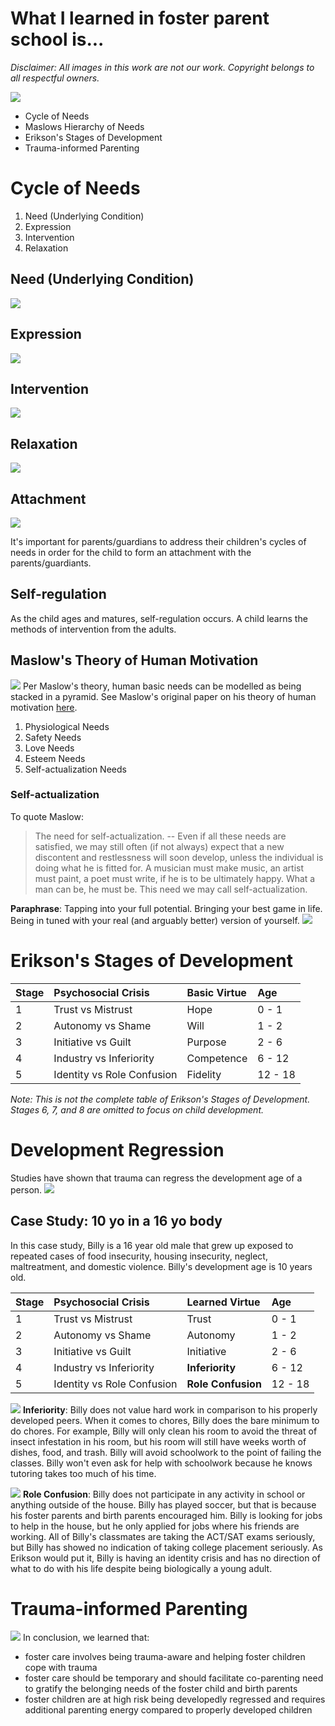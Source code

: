 # What I learned in foster parent school is...

*Disclaimer: All images in this work are not our work.  Copyright belongs to all respectful owners.*

![](./spongebob-whatilearned.jpeg)

- Cycle of Needs
- Maslows Hierarchy of Needs
- Erikson's Stages of Development
- Trauma-informed Parenting

# Cycle of Needs

1.  Need (Underlying Condition)
1.  Expression
1.  Intervention
1.  Relaxation

## Need (Underlying Condition)
![](./need-attention.jpeg)

## Expression
![](./i-need-spongebob.png)

## Intervention
![](./patrick-eating.gif)

## Relaxation
![](./squidward-relax.gif)

## Attachment
![](./spongebob-squidward-attached.gif)

It's important for parents/guardians to address their children's cycles of needs in order for the child to form an attachment with the parents/guardiants.

## Self-regulation

As the child ages and matures, self-regulation occurs.  A child learns the methods of intervention from the adults.

## Maslow's Theory of Human Motivation
![](./maslow-pyramid.gif)
Per Maslow's theory, human basic needs can be modelled as being stacked in a pyramid.  See Maslow's original paper on his theory of human motivation [here](https://psychclassics.yorku.ca/Maslow/motivation.htm).

1.  Physiological Needs
1.  Safety Needs
1.  Love Needs
1.  Esteem Needs
1.  Self-actualization Needs

### Self-actualization

To quote Maslow:
> The need for self-actualization. -- Even if all these needs are satisfied, we may still often (if not always) expect that a new discontent and restlessness will soon develop, unless the individual is doing what he is fitted for. A musician must make music, an artist must paint, a poet must write, if he is to be ultimately happy. What a man can be, he must be. This need we may call self-actualization.

**Paraphrase**: Tapping into your full potential.  Bringing your best game in life.  Being in tuned with your real (and arguably better) version of yourself.
![](./best-day-ever.gif)

# Erikson's Stages of Development
| Stage | Psychosocial Crisis | Basic Virtue | Age |
| :-- | :-- | :-- | :-- |
| 1 | Trust vs Mistrust | Hope | 0 - 1 |
| 2 | Autonomy vs Shame | Will | 1 - 2 |
| 3 | Initiative vs Guilt | Purpose | 2 - 6 |
| 4 | Industry vs Inferiority | Competence | 6 - 12 |
| 5 | Identity vs Role Confusion | Fidelity | 12 - 18 |

_Note: This is not the complete table of Erikson's Stages of Development.  Stages 6, 7, and 8 are omitted to focus on child development._

# Development Regression
Studies have shown that trauma can regress the development age of a person.
![](./stewie-griffin-curl-up.gif)

## Case Study: 10 yo in a 16 yo body

In this case study, Billy is a 16 year old male that grew up exposed to repeated cases of food insecurity, housing insecurity, neglect, maltreatment, and domestic violence.  Billy's development age is 10 years old.

| Stage | Psychosocial Crisis | Learned Virtue | Age |
| :-- | :-- | :-- | :-- |
| 1 | Trust vs Mistrust | Trust | 0 - 1 |
| 2 | Autonomy vs Shame | Autonomy | 1 - 2 |
| 3 | Initiative vs Guilt | Initiative | 2 - 6 |
| 4 | Industry vs Inferiority | **Inferiority** | 6 - 12 |
| 5 | Identity vs Role Confusion | **Role Confusion** | 12 - 18 |


![](./lazy-day-spongebob.gif)
**Inferiority**: Billy does not value hard work in comparison to his properly developed peers.  When it comes to chores, Billy does the bare minimum to do chores.  For example, Billy will only clean his room to avoid the threat of insect infestation in his room, but his room will still have weeks worth of dishes, food, and trash.  Billy will avoid schoolwork to the point of failing the classes.  Billy won't even ask for help with schoolwork because he knows tutoring takes too much of his time.

![](./confused-krab.png)
**Role Confusion**:  Billy does not participate in any activity in school or anything outside of the house.  Billy has played soccer, but that is because his foster parents and birth parents encouraged him.  Billy is looking for jobs to help in the house, but he only applied for jobs where his friends are working.  All of Billy's classmates are taking the ACT/SAT exams seriously, but Billy has showed no indication of taking college placement seriously.  As Erikson would put it, Billy is having an identity crisis and has no direction of what to do with his life despite being biologically a young adult.

# Trauma-informed Parenting

![](./bivalve-spongebob.gif)
In conclusion, we learned that:

-  foster care involves being trauma-aware and helping foster children cope with trauma
-  foster care should be temporary and should facilitate co-parenting need to gratify the belonging needs of the foster child and birth parents
-  foster children are at high risk being developedly regressed and requires additional parenting energy compared to properly developed children